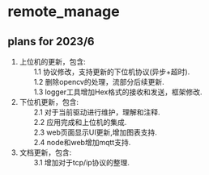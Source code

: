 # remote_manage

## plans for 2023/6
1. 上位机的更新，包含:<br/>
&emsp;&emsp;1.1 协议修改，支持更新的下位机协议(异步+超时).<br/>
&emsp;&emsp;1.2 删除opencv的处理，流部分后续更新.<br/>
&emsp;&emsp;1.3 logger工具增加Hex格式的接收和发送，框架修改.<br/>
2. 下位机更新，包含:<br/>
&emsp;&emsp;2.1 对于当前驱动进行维护，理解和注释.<br/>
&emsp;&emsp;2.2 应用完成和上位机的集成.<br/>
&emsp;&emsp;2.3 web页面显示UI更新,增加图表支持.<br/>
&emsp;&emsp;2.4 node和web增加mqtt支持.<br/>
3. 文档更新，包含:<br/>
&emsp;&emsp;3.1 增加对于tcp/ip协议的整理.<br/>
